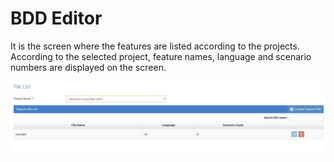 # BDD Editor

It is the screen where the features are listed according to the projects. According to the selected project, feature names, language and scenario numbers are displayed on the screen.





![](../.gitbook/assets/BDDEditor-FileList.png)
